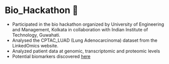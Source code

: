# Bio_Hackathon 🧬
<div align="left">
  <ul>
    <li>Participated in the bio hackathon organized by University of Engineering and Management, Kolkata in collaboration with Indian Institute of Technology, Guwahati.
    <li>Analysed the CPTAC_LUAD (Lung Adenocarcinoma) dataset from the LinkedOmics website.</li>
    <li>Analyzed patient data at genomic, transcriptomic and proteomic levels</li>
    <li>Potential biomarkers discovered <a href="https://github.com/VarshaS-37/Bio_Hackathon/blob/main/Biomarker%20Discovery%20for%20Lung%20Adenocarcinoma%20Using%20the%20CPTAC_LUAD_.pdf" target="_blank">here</a></li>

  </ul>
</div>
